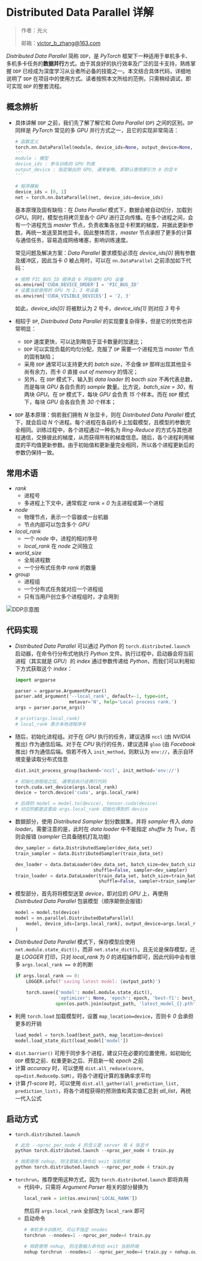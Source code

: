 # Distributed Data Parallel 详解


> 作者：光火
>
> 邮箱：victor_b_zhang@163.com


_Distributed Data Parallel_ 简称 `DDP`，是 _PyTorch_ 框架下一种适用于单机多卡、多机多卡任务的**数据并行**方式。由于其良好的执行效率及广泛的显卡支持，熟练掌握 `DDP` 已经成为深度学习从业者所必备的技能之一。本文结合具体代码，详细地说明了 `DDP` 在项目中的使用方式。读者按照本文所给的范例，只需稍经调试，即可实现 `DDP` 的整套流程。

## 概念辨析

- 具体讲解 `DDP` 之前，我们先了解了解它和 _Data Parallel_ (`DP`) 之间的区别。`DP` 同样是 _PyTorch_ 常见的多 _GPU_ 并行方式之一，且它的实现非常简洁：

    ```python
    # 函数定义
    torch.nn.DataParallel(module, device_ids=None, output_device=None, dim=0)
    '''
    module : 模型
    device_ids : 参与训练的 GPU 列表
    output_device : 指定输出的 GPU, 通常省略, 即默认使用索引为 0 的显卡
    '''
    
    # 程序模板
    device_ids = [0, 1]
    net = torch.nn.DataParallel(net, device_ids=device_ids)
    ```

    基本原理及固有缺陷：在 _Data Parallel_ 模式下，数据会被自动切分，加载到 _GPU_。同时，模型也将拷贝至各个 _GPU_ 进行正向传播。在多个进程之间，会有一个进程充当 _master_ 节点，负责收集各张显卡积累的梯度，并据此更新参数，再统一发送至其他显卡。因此整体而言，_master_ 节点承担了更多的计算与通信任务，容易造成网络堵塞，影响训练速度。
    
    常见问题及解决方案：_Data Parallel_ 要求模型必须在 _device_ids[0]_ 拥有参数及缓冲区，因此当卡 _0_ 被占用时，可以在 `nn.DataParallel` 之前添加如下代码：
    
    ```python
    # 按照 PIC_BUS_ID 顺序自 0 开始排列 GPU 设备
    os.environ['CUDA_DEVICE_ORDER'] = 'PIC_BUS_ID'
    # 设置当前使用的 GPU 为 2、3 号设备
    os.environ['CUDA_VISIBLE_DEVICES'] = '2, 3'
    ```
    
    如此，_device_ids[0]_ 将被默认为 _2_ 号卡，_device_ids[1]_ 则对应 _3_ 号卡
    
- 相较于 `DP`, _Distributed Data Parallel_ 的实现要复杂得多，但是它的优势也非常明显：
    - `DDP` 速度更快，可以达到略低于显卡数量的加速比；
    - `DDP` 可以实现负载的均匀分配，克服了 `DP` 需要一个进程充当 _master_ 节点的固有缺陷；
    - 采用 `DDP` 通常可以支持更大的 _batch size_，不会像 `DP` 那样出现其他显卡尚有余力，而卡 _0_ 直接 _out of memory_ 的情况；
    - 另外，在 `DDP` 模式下，输入到 _data loader_ 的 _bacth size_ 不再代表总数，而是每块 _GPU_ 各自负责的 _sample_ 数量。比方说，_batch_size = 30_，有两块 _GPU_。在 `DP` 模式下，每块 _GPU_ 会负责 _15_ 个样本。而在 `DDP` 模式下，每块 _GPU_ 会各自负责 _30_ 个样本；

- `DDP` 基本原理：倘若我们拥有 _N_ 张显卡，则在 _Distributed Data Parallel_ 模式下，就会启动 _N_ 个进程。每个进程在各自的卡上加载模型，且模型的参数完全相同。训练过程中，各个进程通过一种名为 _Ring-Reduce_ 的方式与其他进程通信，交换彼此的梯度，从而获得所有的梯度信息。随后，各个进程利用梯度的平均值更新参数。由于初始值和更新量完全相同，所以各个进程更新后的参数仍保持一致。

## 常用术语

- _rank_
    - 进程号
    - 多进程上下文中，通常假定 _rank = 0_ 为主进程或第一个进程
- _node_
    - 物理节点，表示一个容器或一台机器
    - 节点内部可以包含多个 _GPU_
- _local_rank_
    - 一个 _node_ 中，进程的相对序号
    - _local_rank_ 在 _node_ 之间独立
- _world_size_
    - 全局进程数
    - 一个分布式任务中 _rank_ 的数量
- _group_
    - 进程组
    - 一个分布式任务就对应一个进程组
    - 只有当用户创立多个进程组时，才会用到


![DDP示意图](images/DDP示意图.png)

## 代码实现

- _Distributed Data Parallel_ 可以通过 _Python_ 的 `torch.distributed.launch` 启动器，在命令行分布式地执行 _Python_ 文件。执行过程中，启动器会将当前进程（其实就是 _GPU_）的 _index_ 通过参数传递给 _Python_，而我们可以利用如下方式获取这个 _index_：
    ```python
    import argparse
    
    parser = argparse.ArgumentParser()
    parser.add_argument('--local_rank', default=-1, type=int,
                        metavar='N', help='Local process rank.')
    args = parser.parse_args()
    
    # print(args.local_rank)
    # local_rank 表示本地进程序号
    ```
- 随后，初始化进程组。对于在 _GPU_ 执行的任务，建议选择 `nccl` (由 _NVIDIA_ 推出) 作为通信后端。对于在 _CPU_ 执行的任务，建议选择 `gloo` (由 _Facebook_ 推出) 作为通信后端。倘若不传入 `init_method`，则默认为 `env://`，表示自环境变量读取分布式信息
    ```python
    dist.init_process_group(backend='nccl', init_method='env://')
    
    # 初始化进程组之后, 通常会执行这两行代码
    torch.cuda.set_device(args.local_rank)
    device = torch.device('cuda', args.local_rank)
    
    # 后续的 model = model.to(device), tensor.cuda(device)
    # 对应的都是这里由 args.local_rank 初始化得到的 device
    ```
- 数据部分，使用 _Distributed Sampler_ 划分数据集，并将 _sampler_ 传入 _data loader_。需要注意的是，此时在 _data loader_ 中不能指定 _shuffle_ 为 _True_，否则会报错 (_sampler_ 已具备随机打乱功能)
    ```python
    dev_sampler = data.DistributedSampler(dev_data_set)
    train_sampler = data.DistributedSampler(train_data_set)
    
    dev_loader = data.DataLoader(dev_data_set, batch_size=dev_batch_size, 
                                 shuffle=False, sampler=dev_sampler)
    train_loader = data.DataLoader(train_data_set, batch_size=train_batch_size, 
                                   shuffle=False, sampler=train_sampler)
    ```
- 模型部分，首先将将模型送至 _device_，即对应的 _GPU_ 上，再使用 _Distributed Data Parallel_ 包装模型（顺序颠倒会报错）
    ```python
    model = model.to(device)
    model = nn.parallel.DistributedDataParallel(
        model, device_ids=[args.local_rank], output_device=args.local_rank
    )
    ```
- _Distributed Data Parallel_ 模式下，保存模型应使用 `net.module.state_dict()`，而非 `net.state_dict()`。且无论是保存模型，还是 _LOGGER_ 打印，只对 _local_rank_ 为 _0_ 的进程操作即可，因此代码中会有很多 `args.local_rank == 0` 的判断
    ```python
    if args.local_rank == 0:
        LOGGER.info(f'saving latest model: {output_path}')
        
        torch.save({'model': model.module.state_dict(), 
                    'optimizer': None, 'epoch': epoch, 'best-f1': best_f1}, 
                   open(os.path.join(output_path, 'latest_model_{}.pth'.format(fold)), 'wb'))
    ```
- 利用 `torch.load` 加载模型时，设置 `map_location=device`，否则卡 _0_ 会承担更多的开销
    ```python
    load_model = torch.load(best_path, map_location=device)
    model.load_state_dict(load_model['model'])
    ```
- `dist.barrier()` 可用于同步多个进程，建议只在必要的位置使用，如初始化 `DDP` 模型之前、权重更新之后、开启新一轮 _epoch_ 之前
- 计算 _accuracy_ 时，可以使用 `dist.all_reduce(score, op=dist.ReduceOp.SUM)`，将各个进程计算的准确率求平均
- 计算 _f1-score_ 时，可以使用 `dist.all_gather(all_prediction_list, prediction_list)`，将各个进程获得的预测值和真实值汇总到 _all_list_，再统一代入公式

## 启动方式

- `torch.distributed.launch` 
    ```python
    # 此处 --nproc_per_node 4 的含义是 server 有 4 张显卡
    python torch.distributed.launch --nproc_per_node 4 train.py
    
    # 倘若使用 nohup, 则注意输入命令后 exit 当前终端
    python torch.distributed.launch --nproc_per_node 4 train.py
    ```
- `torchrun`，推荐使用这种方式，因为 `torch.distributed.launch` 即将弃用
    - 代码中，只需将 _Argument Parser_ 相关的部分替换为
        ```python
        local_rank = int(os.environ['LOCAL_RANK'])
        ```
      然后将 `args.local_rank` 全部改为 `local_rank` 即可
    - 启动命令
        ```python
        # 单机多卡训练时, 可以不指定 nnodes
        torchrun --nnodes=1 --nproc_per_node=4 train.py
        
        # 倘若使用 nohup, 则注意输入命令后 exit 当前终端
        nohup torchrun --nnodes=1 --nproc_per_node=4 train.py > nohup.out &
        ```